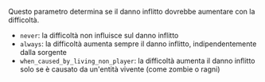 Questo parametro determina se il danno inflitto dovrebbe aumentare con la difficoltà.

- `never`: la difficoltà non influisce sul danno inflitto
- `always`: la difficoltà aumenta sempre il danno inflitto, indipendentemente dalla sorgente
- `when_caused_by_living_non_player`: la difficoltà aumenta il danno inflitto solo se è causato da un'entità vivente
  (come zombie o ragni)
